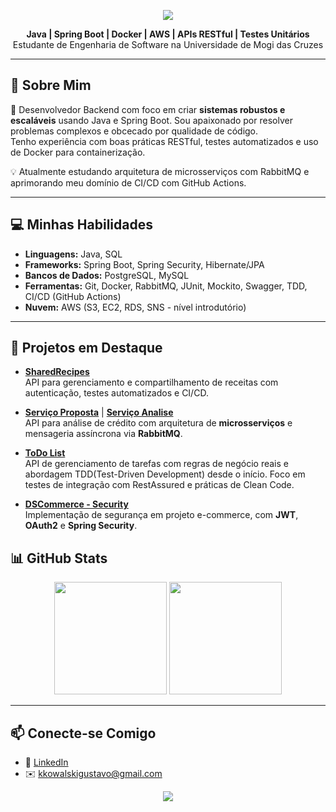 <p align="center">
  <img src="https://capsule-render.vercel.app/api?type=waving&color=gradient&height=220&section=header&text=Gustavo%20Kowalski&fontSize=40&fontAlignY=35&animation=fadeIn&fontColor=FFFFFF&desc=Desenvolvedor%20Backend%20Java&descAlignY=55&descAlign=50" />
</p>

<p align="center">
<b>Java | Spring Boot | Docker | AWS | APIs RESTful | Testes Unitários</b><br/>
Estudante de Engenharia de Software na Universidade de Mogi das Cruzes
</p>

---

## 🚀 Sobre Mim

🎯 Desenvolvedor Backend com foco em criar **sistemas robustos e escaláveis** usando Java e Spring Boot. Sou apaixonado por resolver problemas complexos e obcecado por qualidade de código.  
Tenho experiência com boas práticas RESTful, testes automatizados e uso de Docker para containerização.

💡 Atualmente estudando arquitetura de microsserviços com RabbitMQ e aprimorando meu domínio de CI/CD com GitHub Actions.

---

## 💻 Minhas Habilidades

- **Linguagens:** Java, SQL  
- **Frameworks:** Spring Boot, Spring Security, Hibernate/JPA  
- **Bancos de Dados:** PostgreSQL, MySQL  
- **Ferramentas:** Git, Docker, RabbitMQ, JUnit, Mockito, Swagger, TDD, CI/CD (GitHub Actions)  
- **Nuvem:** AWS (S3, EC2, RDS, SNS - nível introdutório)

---

## 📌 Projetos em Destaque

- [**SharedRecipes**](https://github.com/gustavokowallski/SharedRecipes)  
  API para gerenciamento e compartilhamento de receitas com autenticação, testes automatizados e CI/CD.

- [**Serviço Proposta**](https://github.com/gustavokowallski/Proposta-app-) | 
  [**Serviço Analise**](https://github.com/gustavokowallski/Analise-credito-app)  
  API para análise de crédito com arquitetura de **microsserviços** e mensageria assíncrona via **RabbitMQ**.

- [**ToDo List**](https://github.com/gustavokowallski/ToDo-List-)  
  API de gerenciamento de tarefas com regras de negócio reais e abordagem TDD(Test-Driven Development) desde o início. Foco em testes de integração com RestAssured e práticas de Clean Code.

- [**DSCommerce - Security**](https://github.com/gustavokowallski/DsCommerce)  
  Implementação de segurança em projeto e-commerce, com **JWT**, **OAuth2** e **Spring Security**.



## 📊 GitHub Stats

<p align="center">
<img src="https://github-readme-stats.vercel.app/api?username=gustavokowallski&show_icons=true&theme=dracula&count_private=true" height="180"/>
<img src="https://github-readme-stats.vercel.app/api/top-langs/?username=gustavokowallski&layout=compact&theme=dracula" height="180"/>
</p>

---

## 📫 Conecte-se Comigo

- 💼 [LinkedIn](https://www.linkedin.com/in/gustavokowalski/)
- ✉️ kkowalskigustavo@gmail.com

<p align="center">
  <img src="https://capsule-render.vercel.app/api?type=waving&color=gradient&height=120&section=footer&text=Obrigado%20por%20Visualizar!&fontSize=30&fontAlignY=35&animation=fadeIn&fontColor=FFFFFF" />
</p>
